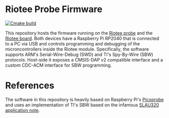 # Riotee Probe Firmware

[![Cmake build](https://github.com/NessieCircuits/Riotee_ProbeFirmware/actions/workflows/cmake.yml/badge.svg)](https://github.com/NessieCircuits/Riotee_ProbeFirmware/actions/workflows/cmake.yml)

This repository hosts the firmware running on the [Riotee probe](https://github.com/NessieCircuits/Riotee_ProbeHardware) and the [Riotee board](https://github.com/NessieCircuits/Riotee_Board). Both devices have a Raspberry Pi RP2040 that is connected to a PC via USB and controls programming and debugging of the microncontrollers inside the Riotee module. Specifically, the software supports ARM's Serial-Wire-Debug (SWD) and TI's Spy-By-Wire (SBW) protocols. Host-side it exposes a CMSIS-DAP v2 compatible interface and a custom CDC-ACM interface for SBW programming.

# References

The software in this repository is heavily based on Raspberry Pi's [Picoprobe](https://github.com/raspberrypi/picoprobe) and uses an implementation of TI's SBW based on the infamous [SLAU320 application note](https://www.ti.com/lit/ug/slau320aj/slau320aj.pdf).
